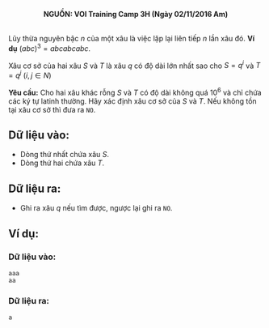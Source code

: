**<center>NGUỒN: VOI Training Camp 3H  (Ngày 02/11/2016 Am)</center>**
<br>
					
Lũy thừa nguyên bậc $n$ của một xâu là việc lặp lại liên tiếp $n$ lần xâu đó. **Ví dụ** $(abc)^3 = abcabcabc$.

Xâu cơ sở của hai xâu $S$ và $T$ là xâu $q$ có độ dài lớn nhất sao cho $S = q^i$ và $T = q^j\ (i,j∈N)$

**Yêu cầu:** Cho hai xâu khác rỗng $S$ và $T$ có độ dài không quá $10^6$ và chỉ chứa các ký tự latinh thường. Hãy xác định xâu cơ sở của $S$ và $T$. Nếu không tồn tại xâu cơ sở thì đưa ra `NO`.

## Dữ liệu vào:
- Dòng thứ nhất chứa xâu $S$.
- Dòng thứ hai chứa xâu $T$.

## Dữ liệu ra:
- Ghi ra xâu $q$ nếu tìm được, ngược lại ghi ra `NO`.

## Ví dụ:
### Dữ liệu vào:
```
aaa
aa
```

### Dữ liệu ra:
```
a
```